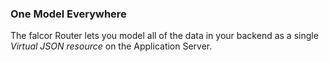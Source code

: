 ### One Model Everywhere

The falcor Router lets you model all of the data in your backend as a single _Virtual JSON resource_ on the Application Server.